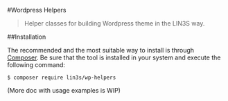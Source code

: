 #Wordpress Helpers
> Helper classes for building Wordpress theme in the LIN3S way.

##Installation

The recommended and the most suitable way to install is through [Composer][1]. Be sure that the tool is installed
in your system and execute the following command:

```
$ composer require lin3s/wp-helpers
```

(More doc with usage examples is WIP)

[1]: https://getcomposer.org/download/
